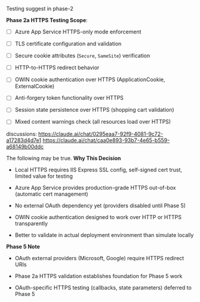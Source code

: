 
Testing suggest in phase-2

**Phase 2a HTTPS Testing Scope**:
- [ ] Azure App Service HTTPS-only mode enforcement
- [ ] TLS certificate configuration and validation
- [ ] Secure cookie attributes (`Secure`, `SameSite`) verification
- [ ] HTTP-to-HTTPS redirect behavior
- [ ] OWIN cookie authentication over HTTPS (ApplicationCookie, ExternalCookie)
- [ ] Anti-forgery token functionality over HTTPS
- [ ] Session state persistence over HTTPS (shopping cart validation)
- [ ] Mixed content warnings check (all resources load over HTTPS)



discussions:
https://claude.ai/chat/0295eaa7-92f9-4081-9c72-a17283d4d7e1
https://claude.ai/chat/caa0e893-93b7-4e65-b559-a68149b00ddc



The following may be true.
**Why This Decision**

- Local HTTPS requires IIS Express SSL config, self-signed cert trust, limited value for testing

- Azure App Service provides production-grade HTTPS out-of-box (automatic cert management)

- No external OAuth dependency yet (providers disabled until Phase 5)

- OWIN cookie authentication designed to work over HTTP or HTTPS transparently

- Better to validate in actual deployment environment than simulate locally

**Phase 5 Note**

- OAuth external providers (Microsoft, Google) require HTTPS redirect URIs

- Phase 2a HTTPS validation establishes foundation for Phase 5 work

- OAuth-specific HTTPS testing (callbacks, state parameters) deferred to Phase 5
